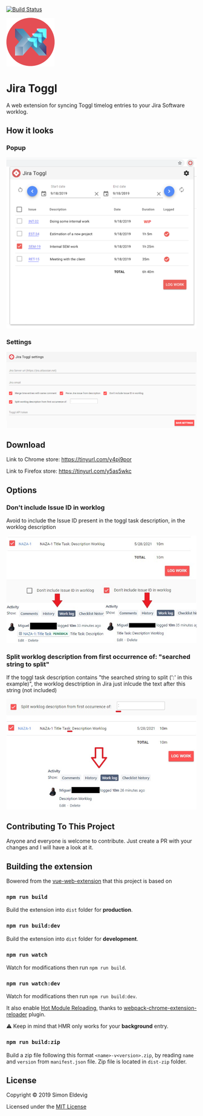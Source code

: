[![Build Status](https://travis-ci.org/simoneldevig/jira-toggl.svg?branch=master)](https://travis-ci.org/simoneldevig/jira-toggl)

<img src="src/icons/jira-toggl_128.png" alt="HeadRest" width="128"/>

# Jira Toggl

A web extension for syncing Toggl timelog entries to your Jira Software worklog.

## How it looks

### Popup
![Popup](jira-toggl-popup.png)

### Settings
![Popup](jira-toggl-settings.png)

## Download
Link to Chrome store: https://tinyurl.com/y4pj9por

Link to Firefox store: https://tinyurl.com/y5as5wkc

## Options

### Don't include Issue ID in worklog
Avoid to include the Issue ID present in the toggl task description, in the worklog description

![](jira-toggl-option-avoidID.jpg)

### Split worklog description from first occurrence of: "searched string to split"
If the toggl task description contains "the searched string to split (':' in this example)", the worklog desctription in Jira just inlcude the text after this string (not included)

![](jira-toggl-option-split.jpg)

## Contributing To This Project

Anyone and everyone is welcome to contribute. Just create a PR with your changes and I will have a look at it.

## Building the extension
Bowered from the [vue-web-extension](https://github.com/Kocal/vue-web-extension/edit/master/README.md) that this project is based on

### `npm run build`

Build the extension into `dist` folder for **production**.

### `npm run build:dev`

Build the extension into `dist` folder for **development**.

### `npm run watch`

Watch for modifications then run `npm run build`.

### `npm run watch:dev`

Watch for modifications then run `npm run build:dev`.

It also enable [Hot Module Reloading](https://webpack.js.org/concepts/hot-module-replacement), thanks to [webpack-chrome-extension-reloader](https://github.com/rubenspgcavalcante/webpack-chrome-extension-reloader) plugin.

:warning: Keep in mind that HMR only works for your **background** entry.

### `npm run build:zip`

Build a zip file following this format `<name>-v<version>.zip`, by reading `name` and `version` from `manifest.json` file.
Zip file is located in `dist-zip` folder.

## License

Copyright &copy; 2019 Simon Eldevig

Licensed under the [MIT License](LICENSE)
